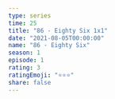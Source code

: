 ```yaml
---
type: series
time: 25
title: "86 - Eighty Six 1x1"
date: "2021-08-05T00:00:00"
name: "86 - Eighty Six"
season: 1
episode: 1
rating: 3
ratingEmoji: "⭐️⭐️⭐️"
share: false
---
```

